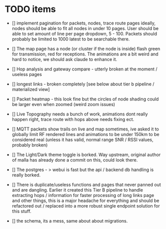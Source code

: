 # TODO items

- [] implement pagination for packets, nodes, trace route pages ideally, nodes should be able to fit all nodes in under 10 pages.
     User should be able to set amount of line per page dropdown, 5 - 100. Packets should probably be limited to 1000 latest to be searchable there.

- [] The map page has a node (or cluster if the node is inside) flash green for transmission, red for receptions.
     The animations are a bit weird and hard to notice, we should ask  claude to enhance it.

- [] Hop analysis and gateway compare - utterly broken at the moment / useless pages

- [] longest links - broken completely [see below about tier b pipeline / materialized view]

- [] Packet heatmap - this look fine but the circles of node shading could be larger even when zoomed (weird zoom issues)

- [] Live Topography needs a bunch of work, animations dont really happen right, trace route with hops above needs fixing ect.

- [] MQTT packets show trails on live and map sometimes, ive asked it to globally limit RF rendered lines and animations to be under 150km 
     to be considered real (unless it has valid, normal range SNR / RSSI values, probably broken)

- [] The Light/Dark theme toggle is borked. Way upstream, original author of malla has already done a commit on this, could look there.

- [] The postgres - > webui is fast but the api / backend db handling is really borked.

- [] There is duplicate/useless functions and pages that never panned out and are dangling. 
     Earlier it created this Tier B pipeline to handle extracting hops / information for faster processing of long links page and other things,
     this is a major headache for everything and should be refactored out / replaced into a more robust single endpoint solution for this stuff.

- [] the schema, its a mess, same about about migrations.
